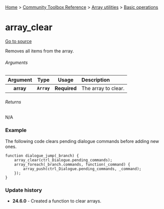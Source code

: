 [Home](/README.md) > [Community Toolbox Reference](/Docs/Reference/Reference.md) > [Array utilities](/Docs/Reference/Groups/ArrayUtils.md) > [Basic operations](/Docs/Reference/Groups/ArrayUtils_Basics.md)

# array_clear

[Go to source](/Community%20Toolbox/scripts/utils_CommunityToolboxArray/utils_CommunityToolboxArray.gml#L14)

Removes all items from the array.

###### Arguments

| Argument | Type | Usage | Description |
|:---:|:---:|:---:|:---|
| **array** | **`Array`** | **Required** | The array to clear. |

###### Returns
N/A

### Example

The following code clears pending dialogue commands before adding new ones.

```gml
function dialogue_jump(_branch) {
    array_clear(ctrl_Dialogue.pending_commands);
    array_foreach(_branch.commands, function(_command) {
        array_push(ctrl_Dialogue.pending_commands, _command);
    });
}
```

### Update history

- **24.6.0** - Created a function to clear arrays.
